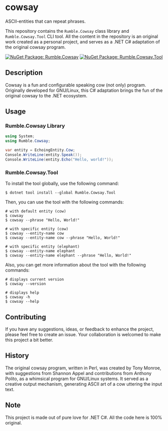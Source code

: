 # cowsay
ASCII-entities that can repeat phrases.

This repository contains the `Rumble.Cowsay` class library and `Rumble.Cowsay.Tool` CLI tool. All the content in the repository is an original work created as a personal project, and serves as a .NET C# adaptation of the original cowsay program.

[![NuGet Package: Rumble.Cowsay](https://img.shields.io/nuget/vpre/Rumble.Cowsay?label=nuget%3A%20Rumble.Cowsay)](https://www.nuget.org/packages/Rumble.Cowsay)
[![NuGet Package: Rumble.Cowsay.Tool](https://img.shields.io/nuget/vpre/Rumble.Cowsay.Tool?label=nuget%3A%20Rumble.Cowsay.Tool)](https://www.nuget.org/packages/Rumble.Cowsay.Tool)

## Description
Cowsay is a fun and configurable speaking cow (not only) program. Originally developed for GNU/Linux, this C# adaptation brings the fun of the original cowsay to the .NET ecosystem.

## Usage

### Rumble.Cowsay Library

```csharp
using System;
using Rumble.Cowsay;

var entity = EchoingEntity.Cow;
Console.WriteLine(entity.Speak());
Console.WriteLine(entity.Echo("Hello, world!"));
```

### Rumble.Cowsay.Tool

To install the tool globally, use the following command:
```shell
$ dotnet tool install --global Rumble.Cowsay.Tool
```

Then, you can use the tool with the following commands:
```shell
# with default entity (cow)
$ cowsay
$ cowsay --phrase "Hello, World!"

# with specific entity (cow)
$ cowsay --entity-name cow
$ cowsay --entity-name cow --phrase "Hello, World!"

# with specific entity (elephant)
$ cowsay --entity-name elephant
$ cowsay --entity-name elephant --phrase "Hello, World!"
```

Also, you can get more information about the tool with the following commands:
```shell
# displays current version
$ cowsay --version

# displays help
$ cowsay -h
$ cowsay --help
```

## Contributing
If you have any suggestions, ideas, or feedback to enhance the project, please feel free to create an issue. Your collaboration is welcomed to make this project a bit better.

## History
The original cowsay program, written in Perl, was created by Tony Monroe, with suggestions from Shannon Appel and contributions from Anthony Polito, as a whimsical program for GNU/Linux systems. It served as a creative output mechanism, generating ASCII art of a cow uttering the input text.

## Note
This project is made out of pure love for .NET C#. All the code here is 100% original.
